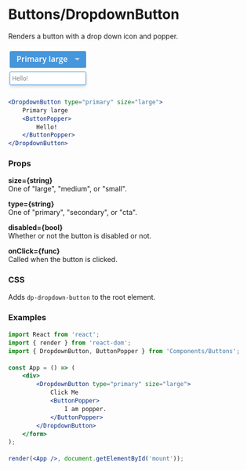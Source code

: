 Buttons/DropdownButton
======================
Renders a button with a drop down icon and popper.

![DropdownButton example](../../assets/images/dropdown-button-1.png)

```jsx
<DropdownButton type="primary" size="large">
    Primary large
    <ButtonPopper>
        Hello!
    </ButtonPopper>
</DropdownButton>
```

### Props

**size={string}**  
One of "large", "medium", or "small".

**type={string}**  
One of "primary", "secondary", or "cta".

**disabled={bool}**  
Whether or not the button is disabled or not.

**onClick={func}**  
Called when the button is clicked.

### CSS
Adds `dp-dropdown-button` to the root element.

### Examples

```jsx
import React from 'react';
import { render } from 'react-dom';
import { DropdownButton, ButtonPopper } from 'Components/Buttons';

const App = () => (
    <div>
        <DropdownButton type="primary" size="large">
            Click Me
            <ButtonPopper>
                I am popper.
            </ButtonPopper>
        </DropdownButton>
    </form>
);

render(<App />, document.getElementById('mount'));
```